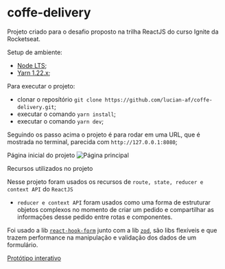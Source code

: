 # coffe-delivery
Projeto criado para o desafio proposto na trilha ReactJS do curso Ignite da Rocketseat.

Setup de ambiente:
- [Node LTS](https://nodejs.org/dist/v16.17.1/node-v16.17.1-x64.msi);
- [Yarn 1.22.x](https://yarnpkg.com/);

Para executar o projeto:
 - clonar o reposítório `git clone https://github.com/lucian-af/coffe-delivery.git`;
 - executar o comando `yarn install`;
 - executar o comando `yarn dev`;
 
Seguindo os passo acima o projeto é para rodar em uma URL, que é mostrada no terminal, parecida com `http://127.0.0.1:8080`;

Página inicial do projeto
![Página principal](https://user-images.githubusercontent.com/65927348/192176050-c8d2a368-6d29-4048-9602-312205e4e7e9.png)

Recursos utilizados no projeto

Nesse projeto foram usados os recursos de `route, state, reducer e context API` do `ReactJS`
 - `reducer e context API` foram usados como uma forma de estruturar objetos complexos no momento de criar um pedido e compartilhar as informações desse pedido entre rotas e componentes.

Foi usado a lib [`react-hook-form`](https://react-hook-form.com/) junto com a lib [`zod`](https://zod.dev/), são libs flexíveis e que trazem performance na manipulação e validação dos dados de um formulário.

[Protótipo interativo](https://www.figma.com/proto/5yT9ZzZmRQRS4yivGGB3pl/Coffee-Delivery?node-id=222%3A824&viewport=565%2C94%2C0.27&scaling=min-zoom&starting-point-node-id=2%3A1550)
